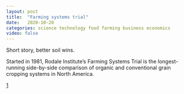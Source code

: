 ```yaml
---
layout: post
title:  "Farming systems trial"
date:   2020-10-20
categories: science technology food farming business economics
video: false
---
```


Short story, better soil wins.

Started in 1981, Rodale Institute’s Farming Systems Trial is the longest-running side-by-side comparison of organic and conventional grain cropping systems in North America.

[1]

[1]: //rodaleinstitute.org/science/farming-systems-trial/
